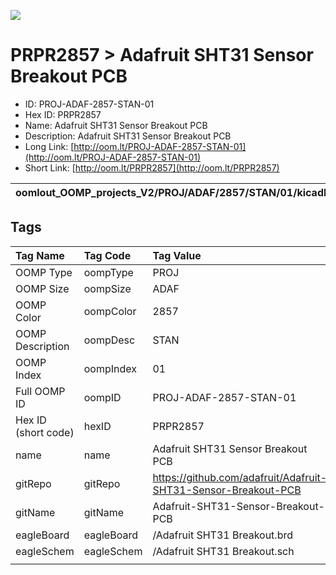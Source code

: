 


  
![][im]
# PRPR2857 > Adafruit SHT31 Sensor Breakout PCB

- ID: PROJ-ADAF-2857-STAN-01
- Hex ID: PRPR2857
- Name: Adafruit SHT31 Sensor Breakout PCB
- Description: Adafruit SHT31 Sensor Breakout PCB
- Long Link: [http://oom.lt/PROJ-ADAF-2857-STAN-01](http://oom.lt/PROJ-ADAF-2857-STAN-01)
- Short Link: [http://oom.lt/PRPR2857](http://oom.lt/PRPR2857)
  

|oomlout_OOMP_projects_V2/PROJ/ADAF/2857/STAN/01/kicadPcb3dFront.png|oomlout_OOMP_projects_V2/PROJ/ADAF/2857/STAN/01/kicadPcb3dBack.png|oomlout_OOMP_projects_V2/PROJ/ADAF/2857/STAN/01/kicadPcb3d.png||
| :---: | :---: | :---: | :---: |

## Tags
  

|Tag Name|Tag Code|Tag Value|
| :--- | :--- | :--- |
|OOMP Type|oompType|PROJ|
|OOMP Size|oompSize|ADAF|
|OOMP Color|oompColor|2857|
|OOMP Description|oompDesc|STAN|
|OOMP Index|oompIndex|01|
|Full OOMP ID|oompID|PROJ-ADAF-2857-STAN-01|
|Hex ID (short code)|hexID|PRPR2857|
|name|name|Adafruit SHT31 Sensor Breakout PCB|
|gitRepo|gitRepo|https://github.com/adafruit/Adafruit-SHT31-Sensor-Breakout-PCB|
|gitName|gitName|Adafruit-SHT31-Sensor-Breakout-PCB|
|eagleBoard|eagleBoard|/Adafruit SHT31 Breakout.brd|
|eagleSchem|eagleSchem|/Adafruit SHT31 Breakout.sch|
||||



[im]: PROJ/ADAF/2857/STAN/01/kicadPcb3d_450.png
